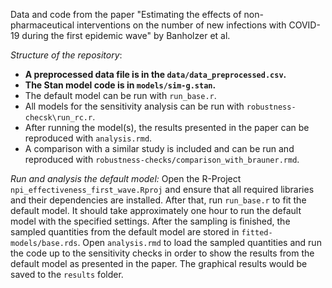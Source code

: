 Data and code from the paper "Estimating the effects of non-pharmaceutical interventions on the number of new infections with COVID-19 during the first epidemic wave" by Banholzer et al.

*Structure of the repository*:
- **A preprocessed data file is in the `data/data_preprocessed.csv`.**
- **The Stan model code is in `models/sim-g.stan`.**
- The default model can be run with `run_base.r`.
- All models for the sensitivity analysis can be run with `robustness-checsk\run_rc.r`.
- After running the model(s), the results presented in the paper can be reproduced with `analysis.rmd`. 
- A comparison with a similar study is included and can be run and reproduced with `robustness-checks/comparison_with_brauner.rmd`. 

*Run and analysis the default model:*
Open the R-Project `npi_effectiveness_first_wave.Rproj` and ensure that all required libraries and their dependencies are installed. After that, run `run_base.r` to fit the default model. It should take approximately one hour to run the default model with the specified settings. After the sampling is finished, the sampled quantities from the default model are stored in `fitted-models/base.rds`. Open `analysis.rmd` to load the sampled quantities and run the code up to the sensitivity checks in order to show the results from the default model as presented in the paper. The graphical results would be saved to the `results` folder.
